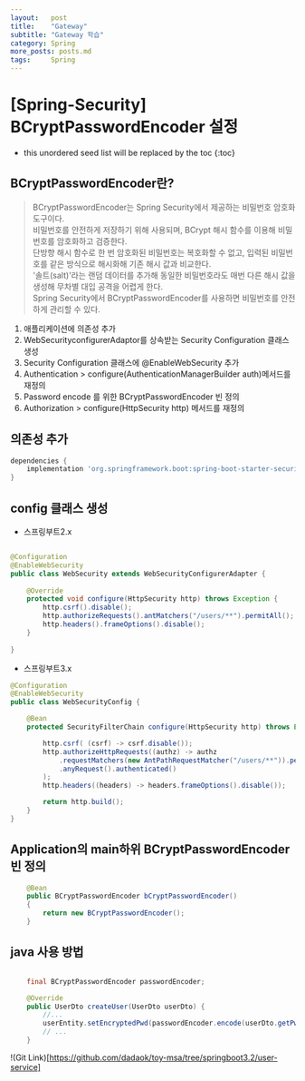```yaml
---
layout:   post
title:    "Gateway"
subtitle: "Gateway 학습"
category: Spring
more_posts: posts.md
tags:     Spring
---
```

# [Spring-Security] BCryptPasswordEncoder 설정

<!--more-->
<!-- Table of contents -->
* this unordered seed list will be replaced by the toc
{:toc}

<!-- text -->

## BCryptPasswordEncoder란?
> BCryptPasswordEncoder는 Spring Security에서 제공하는 비밀번호 암호화 도구이다.  
> 비밀번호를 안전하게 저장하기 위해 사용되며, BCrypt 해시 함수를 이용해 비밀번호를 암호화하고 검증한다.  
> 단방향 해시 함수로 한 번 암호화된 비밀번호는 복호화할 수 없고, 입력된 비밀번호를 같은 방식으로 해시화해 기존 해시 값과 비교한다.  
> '솔트(salt)'라는 랜덤 데이터를 추가해 동일한 비밀번호라도 매번 다른 해시 값을 생성해 무차별 대입 공격을 어렵게 한다.  
> Spring Security에서 BCryptPasswordEncoder를 사용하면 비밀번호를 안전하게 관리할 수 있다.  

1. 애플리케이션에 의존성 추가
2. WebSecurityconfigurerAdaptor를 상속받는 Security Configuration 클래스 생성
3. Security Configuration 클래스에 @EnableWebSecurity 추가
4. Authentication > configure(AuthenticationManagerBuilder auth)메서드를 재정의
5. Password encode 를 위한 BCryptPasswordEncoder 빈 정의
6. Authorization > configure(HttpSecurity http) 메서드를 재정의

## 의존성 추가

```gradle
dependencies {
    implementation 'org.springframework.boot:spring-boot-starter-security'
}
```

## config 클래스 생성

- 스프링부트2.x

```java

@Configuration
@EnableWebSecurity
public class WebSecurity extends WebSecurityConfigurerAdapter {
    
    @Override
    protected void configure(HttpSecurity http) throws Exception {
        http.csrf().disable();
        http.authorizeRequests().antMatchers("/users/**").permitAll();
        http.headers().frameOptions().disable();
    }
    
}
```

- 스프링부트3.x

```java
@Configuration
@EnableWebSecurity
public class WebSecurityConfig {

    @Bean
    protected SecurityFilterChain configure(HttpSecurity http) throws Exception {

        http.csrf( (csrf) -> csrf.disable());
        http.authorizeHttpRequests((authz) -> authz
            .requestMatchers(new AntPathRequestMatcher("/users/**")).permitAll()
            .anyRequest().authenticated()
        );
        http.headers((headers) -> headers.frameOptions().disable());

        return http.build();
    }
}
```

## Application의 main하위 BCryptPasswordEncoder 빈 정의

```java
    @Bean
    public BCryptPasswordEncoder bCryptPasswordEncoder()
    {
        return new BCryptPasswordEncoder();
    }
```

## java 사용 방법

```java

    final BCryptPasswordEncoder passwordEncoder;

    @Override
    public UserDto createUser(UserDto userDto) {
        //...
        userEntity.setEncryptedPwd(passwordEncoder.encode(userDto.getPwd()));
        // ...
    }

```

!(Git Link)[https://github.com/dadaok/toy-msa/tree/springboot3.2/user-service]